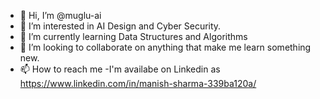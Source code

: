 - 👋 Hi, I’m @muglu-ai
- 👀 I’m interested in AI Design and Cyber Security.
- 🌱 I’m currently learning Data Structures and Algorithms
- 💞️ I’m looking to collaborate on anything that make me learn something new.
- 📫 How to reach me -I'm availabe on Linkedin as https://www.linkedin.com/in/manish-sharma-339ba120a/

<!---
muglu-ai/muglu-ai is a ✨ special ✨ repository because its `README.md` (this file) appears on your GitHub profile.
You can click the Preview link to take a look at your changes.
--->
